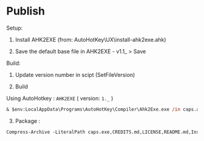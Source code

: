 # Publish

Setup:

1. Install AHK2EXE (from: AutoHotKey\UX\install-ahk2exe.ahk)

2. Save the default base file in AHK2EXE - v1.1_ > Save

Build:

1. Update version number in scipt (SetFileVersion)

2. Build
 
 Using AutoHotkey : `AHK2EXE` ( version: `1._` )

 ```ps
 & $env:LocalAppData\Programs\AutoHotKey\Compiler\Ahk2Exe.exe /in caps.ahk /out caps.exe /icon Resource/Icon/Keyboard.ico
 ```

3. Package :

```ps
Compress-Archive -LiteralPath caps.exe,CREDITS.md,LICENSE,README.md,Install.md,Resource/Keyboard-map-TKS.svg -DestinationPath Caps-0.6.zip
```
